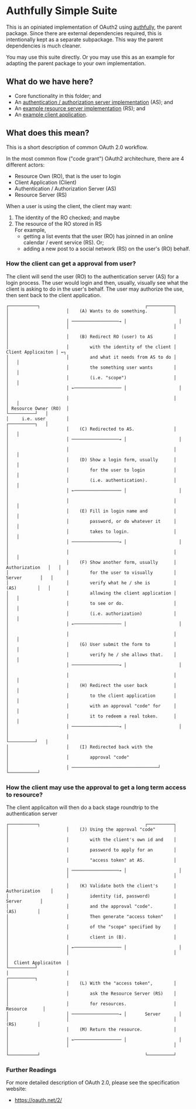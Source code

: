 # Authfully Simple Suite

This is an opiniated implementation of OAuth2 using [authfully][authfully],
the parent package. Since there are external dependencies required, this is 
intentionally kept as a separate subpackage. This way the parent 
dependencies is much cleaner.

You may use this suite directly. Or you may use this as an example for 
adapting the parent package to your own implementation.


## What do we have here?

- Core functionality in this folder; and
- An [authentication / authorization server implementation][auth-server] (AS); and
- An [example resource server implementation][example-resource-server] (RS); and
- An [example client application][example-client-app].


## What does this mean?

This is a short description of common OAuth 2.0 workflow.

In the most common flow ("code grant") OAuth2 architechure, there are 4 
different actors:
- Resource Own (RO), that is the user to login
- Client Application (Client)
- Authentication / Authorization Server (AS)
- Resource Server (RS)

When a user is using the client, the client may want:
1. The identity of the RO checked; and maybe
2. The resource of the RO stored in RS<br>
   For example,
   - getting a list events that the user (RO) has joinned in an online 
   calendar / event service (RS). Or;
   - adding a new post to a social network (RS) on the user's (RO) behalf.


### How the client can get a approval from user?

The client will send the user (RO) to the authentication server (AS) for a 
login process. The user would login and then, usually, visually see what
the client is asking to do in the user's behalf. The user may authorize the
use, then sent back to the client application.

```text
┌───────────┐                                        ┌──────────┐
│                      │    (A) Wants to do something.          │                    │
│                      │ ──────────────────→ │                    │
│                      │                                        │                    │
│                      │    (B) Redirect RO (user) to AS        │                    │
│                      │        with the identity of the client │ Client Applicaiton │ ←┐
│                      │        and what it needs from AS to do │                    │   │
│                      │        the something user wants        │                    │   │
│                      │        (i.e. "scope")                  │                    │   │
│                      │ ←────────────────── │                    │   │
│                      │                                        │                    │   │
│ Resource Owner (RO)  │                                        └──────────┘   │
│     i.e. user        │                                        ┌──────────┐   │
│                      │    (C) Redirected to AS.               │                    │   │
│                      │ ──────────────────→ │                    │   │
│                      │                                        │                    │   │
│                      │    (D) Show a login form, usually      │                    │   │
│                      │        for the user to login           │                    │   │
│                      │        (i.e. authentication).          │                    │   │
│                      │ ←────────────────── │                    │   │
│                      │                                        │                    │   │
│                      │    (E) Fill in login name and          │                    │   │
│                      │        password, or do whatever it     │                    │   │
│                      │        takes to login.                 │                    │   │
│                      │ ──────────────────→ │                    │   │
│                      │                                        │                    │   │
│                      │    (F) Show another form, usually      │    Authorization   │   │
│                      │        for the user to visually        │       Server       │   │
│                      │        verify what he / she is         │        (AS)        │   │
│                      │        allowing the client application │                    │   │
│                      │        to see or do.                   │                    │   │
│                      │        (i.e. authorization)            │                    │   │
│                      │ ←────────────────── │                    │   │
│                      │                                        │                    │   │
│                      │    (G) User submit the form to         │                    │   │
│                      │        verify he / she allows that.    │                    │   │
│                      │ ──────────────────→ │                    │   │
│                      │                                        │                    │   │
│                      │    (H) Redirect the user back          │                    │   │
│                      │        to the client application       │                    │   │
│                      │        with an approval "code" for     │                    │   │
│                      │        it to redeem a real token.      │                    │   │
│                      │ ──────────────────→ │                    │   │
│                      │                                        └──────────┘   │
│                      │    (I) Redirected back with the                                   │
│                      │        approval "code"                                            │
│                      │ ─────────────────────────────────┘ 
└───────────┘
```


### How the client may use the approval to get a long term access to resource?

The client applicaiton will then do a back stage roundtrip to the
authentication server

```text
┌───────────┐                                        ┌──────────┐
│                      │    (J) Using the approval "code"       │                    │
│                      │        with the client's own id and    │                    │
│                      │        password to apply for an        │                    │
│                      │        "access token" at AS.           │                    │
│                      │ ──────────────────→ │                    │
│                      │                                        │                    │
│                      │    (K) Validate both the client's      │   Authorization    │
│                      │        identity (id, password)         │       Server       │
│                      │        and the approval "code".        │        (AS)        │
│                      │        Then generate "access token"    │                    │
│                      │        of the "scope" specified by     │                    │
│                      │        client in (B).                  │                    │
│                      │ ←────────────────── │                    │
│                      │                                        │                    │
│  Client Applicaiton  │                                        └──────────┘
│                      │                                        ┌──────────┐
│                      │    (L) With the "access token",        │                    │
│                      │        ask the Resource Server (RS)    │                    │
│                      │        for resources.                  │      Resource      │
│                      │ ──────────────────→ │       Server       │
│                      │                                        │        (RS)        │
│                      │    (M) Return the resource.            │                    │
│                      │ ←────────────────── │                    │
│                      │                                        │                    │
└───────────┘                                        └──────────┘
```

### Further Readings

For more detailed description of OAuth 2.0, please see the specification website:

- https://oauth.net/2/

[authfully]: https://github.com/authfully/authfully
[auth-server]: cmd/auth-server
[example-resource-server]: cmd/example-resource-server
[example-client-app]: cmd/example-client-app/